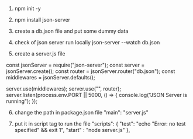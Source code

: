 1.  npm init -y

2.  npm install json-server

3.  create a db.json file
    and put some dummy data

4.  check of json server run locally
    json-server --watch db.json

5.  create a server.js file

const jsonServer = require("json-server");
const server = jsonServer.create();
const router = jsonServer.router("db.json");
const middlewares = jsonServer.defaults();

server.use(middlewares);
server.use("", router);
server.listen(process.env.PORT || 5000, () => {
console.log("JSON Server is running");
});

6.  change the path in package.json file
    "main": "server.js"

7.  put it in script tag to run the file
    "scripts": {
    "test": "echo \"Error: no test specified\" && exit 1",
    "start" : "node server.js"
    },
